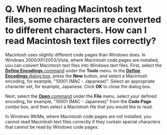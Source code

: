 # Q. When reading Macintosh text files, some characters are converted to different characters. How can I read Macintosh text files correctly?

Macintosh uses slightly different code pages than Windows
does. In Windows 2000/XP/2003/Vista, where Macintosh code pages are installed, you can
convert Macintosh text files into Windows text files. First, select the
[**Define Encodings** command](../../cmd/tools/define_code_page) under the
**Tools** menu. In the [**Define Encodings** dialog box](../../dlg/encodings/index), press
the **New** button, and select a Macintosh encoding, for example, "10001 (MAC -
Japanese)". Select an appropriate character set, for example, Japanese. Click **OK** to close the dialog box.

Next, select the [**Open** command](../../cmd/file/file_open) under the
**File** menu, select your defined
encoding, for
example, "10001 (MAC - Japanese)" from the **Code Page** combo box, and then select a
Macintosh file that you would like to read.

In Windows 98/Me, where Macintosh code pages are not installed, you cannot
read Macintosh text files correctly if they contain special characters that
cannot be read by Windows code pages.
